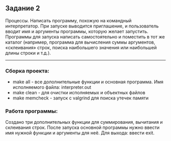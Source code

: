 ## Задание 2

Процессы. Написать программу, похожую на командный
интерпретатор.
При запуске выводится приглашение, и пользователь
вводит имя и аргументы программы, которую желает
запустить.
Программы для запуска написать самостоятельно и
поместить в тот же каталог (например, программа для
вычисления суммы аргументов, «склеивания» строк,
поиска наибольшего значения или наибольшей длины
строки и т.д.).

---

### Сборка проекта:

- make all - все дололнительные функции и основная программа. Имя исполняемого файла: interpreter.out
- make clean - для очистки исполняемых и объектных файлов
- make memcheck - запуск с valgrind для поиска утечек памяти

### Работа программы:
Создано три дополнительных функции для суммирования, вычитания и склеивания строк. После запуска основной программы нужно ввести имя нужной функции и аргументы для неё. Для выхода: ввести exit.

